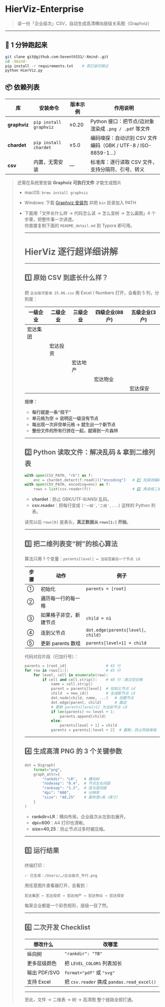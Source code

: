 # HierViz-Enterprise  
> 读一份「企业级次」CSV，自动生成高清横向层级关系图（Graphviz）

---

## 🚀 1 分钟跑起来
```bash
git clone git@github.com:Seventh331/-Xmind-.git
cd -Xmind-
pip install -r requirements.txt    # 若已装可跳过
python HierViz.py
```

## 📦 依赖列表

| 库           | 安装命令               | 版本示例 | 作用说明                                                     |
| ------------ | ---------------------- | -------- | ------------------------------------------------------------ |
| **graphviz** | `pip install graphviz` | ≥0.20    | Python 接口：把节点/边对象渲染成 `.png / .pdf` 等文件        |
| **chardet**  | `pip install chardet`  | ≥5.0     | 编码嗅探：自动识别 CSV 文件编码（GBK / UTF-8 / ISO-8859-1…） |
| **csv**      | 内置，无需安装         | —        | 标准库：逐行读取 CSV 文件，支持分隔符、引号、转义            |

> 还需在系统里安装 **Graphviz 可执行文件** 才能生成图片  
> - macOS: `brew install graphviz`  
>
> - Windows: 下载 [Graphviz 安装包](https://graphviz.org/download/) 并把 `bin` 目录加入 PATH
>
> - 下面用「文件长什么样 → 代码怎么读 → 怎么变树 → 怎么画图」4 个步骤，把整件事一次讲透。  
>   你直接复制下面的 `README_detail.md` 到 Typora 即可用。
>
>   ---
>
>   # HierViz 逐行超详细讲解
>
>   ---
>
>   ## 1️⃣ 原始 CSV 到底长什么样？
>
>   把 `企业级次查询 25.06.csv` 用 Excel / Numbers 打开，会看到 5 列，分别是：
>
>   | 一级企业 | 二级企业 | 三级企业 | 四级企业(88户) | 五级企业(3户) |
>   | -------- | -------- | -------- | -------------- | ------------- |
>   | 宏达集团 |          |          |                |               |
>   |          | 宏达投资 |          |                |               |
>   |          |          | 宏达地产 |                |               |
>   |          |          |          | 宏达物业       |               |
>   |          |          |          |                | 宏达保安      |
>
>   **规律：**  
>   - **每行就是一条“枝干”**  
>   - **单元格为空 → 说明这一级没有节点**  
>   - **每出现一次非空单元格 → 就生出一个新节点**  
>   - **整份文件的所有行拼在一起，就得到一片森林**
>
>   ---
>
>   ## 2️⃣ Python 读取文件：解决乱码 & 拿到二维列表
>
>   ```python
>   with open(CSV_PATH, "rb") as f:
>       enc = chardet.detect(f.read())["encoding"]   # 1️⃣ 先探测编码
>   with open(CSV_PATH, encoding=enc) as f:
>       rows = list(csv.reader(f))                   # 2️⃣ 再读成二维 list
>   ```
>
>   - **chardet**：防止 GBK/UTF-8/ANSI 乱码。  
>   - **csv.reader**：把每行变成 `['一级','二级',...]` 这样的 Python 列表。
>
>   读完以后 `rows[0]` 是表头，**真正数据从 `rows[1:]` 开始**。
>
>   ---
>
>   ## 3️⃣ 把二维列表变“树”的核心算法
>
>   算法只用 1 个变量：`parents[level] = 当前层最后一个节点 id`
>
>   | 步骤 | 动作                   | 例子                              |
>   | ---- | ---------------------- | --------------------------------- |
>   | ①    | 初始化                 | `parents = [root]`                |
>   | ②    | 遍历每一行的每一格     |                                   |
>   | ③    | 如果格子非空，新建节点 | `child = n1`                      |
>   | ④    | 连到父节点             | `dot.edge(parents[level], child)` |
>   | ⑤    | 更新 parents 数组      | `parents[level+1] = child`        |
>
>   代码对应片段（已加行号）：
>
>   ```python
>   parents = [root_id]                  # 43 行
>   for row in rows[1:]:                 # 45 行
>       for level, cell in enumerate(row):
>           if cell and cell.strip():    # 48 行：跳过空白格
>               name = cell.strip()
>               parent = parents[level]  # 找到父节点 id
>               child  = new_id()        # 生成新节点 id
>               dot.node(child, name, ...)   # 创建节点
>               dot.edge(parent, child)      # 画边
>               # 更新 parents[level+1] 为当前节点 id
>               if len(parents) <= level + 1:
>                   parents.append(child)
>               else:
>                   parents[level + 1] = child
>               parents = parents[:level + 2]  # 截断，防止同级串枝
>   ```
>
>   ---
>
>   ## 4️⃣ 生成高清 PNG 的 3 个关键参数
>
>   ```python
>   dot = Digraph(
>       format="png",
>       graph_attr={
>           "rankdir": "LR",   # 横向树
>           "nodesep": "0.4",  # 节点左右间距
>           "ranksep": "1.2",  # 层与层间距
>           "dpi": "600",      # 分辨率
>           "size": "40,25"    # 画布宽×高（英寸）
>       }
>   )
>   ```
>
>   - **rankdir=LR**：横向布局，企业级次从左到右展开。  
>   - **dpi=600**：A4 打印也清晰。  
>   - **size=40,25**：防止节点过多时被压缩。
>
>   ---
>
>   ## 5️⃣ 运行结果
>
>   终端打印：
>
>   ```
>   ✅ 已生成：/Users/…/企业级次_平行.png
>   ```
>
>   用任意图片查看器打开，会看到：
>
>   ```
>   宏达集团 → 宏达投资 → 宏达地产 → 宏达物业 → 宏达保安
>   ```
>
>   每家企业都是一个彩色矩形，层级一目了然。
>
>   ---
>
>   ## 6️⃣ 二次开发 Checklist
>
>   | 想改什么     | 改哪里                                     |
>   | ------------ | ------------------------------------------ |
>   | 纵向树       | `"rankdir": "TB"`                          |
>   | 更多层级颜色 | 把 `LEVEL_COLORS` 列表加长                 |
>   | 输出 PDF/SVG | `format="pdf"` 或 `"svg"`                  |
>   | 支持 Excel   | 把 `csv.reader` 换成 `pandas.read_excel()` |
>
>   ---
>
>   至此，文件 → 二维表 → 树 → 高清图 整个链路全部打通。